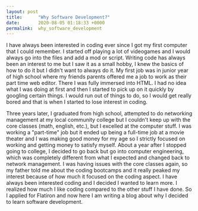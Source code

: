 ```yaml
---
layout: post
title:      "Why Software Development?"
date:       2020-08-05 01:18:33 +0000
permalink:  why_software_development
---
```



I have always been interested in coding ever since I got my first computer that I could remember. I started off playing a lot of videogames and I would always go into the files and add a mod or script. Writing code has always been an interest to me but I saw it as a small hobby, I knew the basics of how to do it but I didn't want to always do it. My first job was in junior year of high school where my friends parents offered me a job to work as their part time web editor. There I was fully immersed into HTML. I had no idea what I was doing at first and then I started to pick up on it quickly by googling certain things. I would run out of things to do, so I would get really bored and that is when I started to lose interest in coding.

Three years later, I graduated from high school, attempted to do networking management at my local community college but I couldn't keep up with the core classes (math, english, etc.), but I excelled at the computer stuff. I was working a "part-time" job but it ended up being a full-time job at a movie theater and I was making good money for my age so I strictly focused on working and getting money to satisfy myself. About a year after I stopped going to college, I decided to go back but go into computer engineering, which was completely different from what I expected and changed back to network management. I was having issues with the core classes again, so my father told me about the coding bootcamps and it really peaked my interest because of how much it focused on the coding aspect. I have always been interested coding and I decided I wanted to learn more. I realized how much I like coding compared to the other stuff I have done. So I applied for Flatiron and now here I am writing a blog about why I decided to learn software development.
